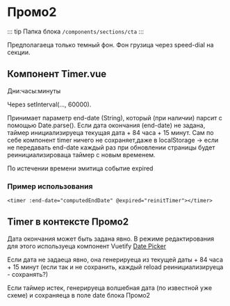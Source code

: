 # Промо2

::: tip Папка блока
`/components/sections/cta`
:::

Предполагаеца только темный фон. Фон грузица через speed-dial на секции.

## Компонент Timer.vue

Дни:часы:минуты

Через setInterval(..., 60000).

Принимает параметр end-date (String), который (при наличии) парсит с помощью Date.parse(). Если дата окончания (end-date) не задана, таймер инициализируеца текущая дата + 84 часа + 15 минут. Сам по себе компонент timer ничего не сохраняет,даже в localStorage -> если не передавать end-date каждый раз при обновлении страницы будет реинициализироваца таймер с новым временем.

По истечении времени эмитица событие expired

### Пример использования

```
<timer :end-date="computedEndDate" @expired="reinitTimer"></timer>
```

## Timer в контексте Промо2

Дата окончания может быть задана явно. В режиме редактирования для этого используеца компонент Vuetify [Date Picker](https://vuetifyjs.com/en/components/date-pickers/)

Если дата не задаеца явно, она генерируеца из текущей даты + 84 часа + 15 минут (если так и не сохранить, каждый reload реинициализируеца - сохранять?)

Если таймер истек, генерируеца волшебная дата (по известной уже схеме) и сохраняеца в поле date блока Промо2

